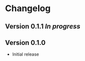 Changelog
=========

Version 0.1.1 *In progress*
----------------------------

Version 0.1.0
----------------------------

* Initial release
